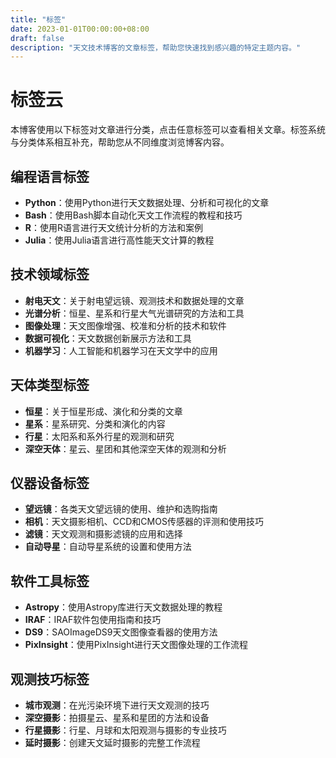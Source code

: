 ```yaml
---
title: "标签"
date: 2023-01-01T00:00:00+08:00
draft: false
description: "天文技术博客的文章标签，帮助您快速找到感兴趣的特定主题内容。"
---
```


# 标签云

本博客使用以下标签对文章进行分类，点击任意标签可以查看相关文章。标签系统与分类体系相互补充，帮助您从不同维度浏览博客内容。

## 编程语言标签

- **Python**：使用Python进行天文数据处理、分析和可视化的文章
- **Bash**：使用Bash脚本自动化天文工作流程的教程和技巧
- **R**：使用R语言进行天文统计分析的方法和案例
- **Julia**：使用Julia语言进行高性能天文计算的教程

## 技术领域标签

- **射电天文**：关于射电望远镜、观测技术和数据处理的文章
- **光谱分析**：恒星、星系和行星大气光谱研究的方法和工具
- **图像处理**：天文图像增强、校准和分析的技术和软件
- **数据可视化**：天文数据创新展示方法和工具
- **机器学习**：人工智能和机器学习在天文学中的应用

## 天体类型标签

- **恒星**：关于恒星形成、演化和分类的文章
- **星系**：星系研究、分类和演化的内容
- **行星**：太阳系和系外行星的观测和研究
- **深空天体**：星云、星团和其他深空天体的观测和分析

## 仪器设备标签

- **望远镜**：各类天文望远镜的使用、维护和选购指南
- **相机**：天文摄影相机、CCD和CMOS传感器的评测和使用技巧
- **滤镜**：天文观测和摄影滤镜的应用和选择
- **自动导星**：自动导星系统的设置和使用方法

## 软件工具标签

- **Astropy**：使用Astropy库进行天文数据处理的教程
- **IRAF**：IRAF软件包使用指南和技巧
- **DS9**：SAOImageDS9天文图像查看器的使用方法
- **PixInsight**：使用PixInsight进行天文图像处理的工作流程

## 观测技巧标签

- **城市观测**：在光污染环境下进行天文观测的技巧
- **深空摄影**：拍摄星云、星系和星团的方法和设备
- **行星摄影**：行星、月球和太阳观测与摄影的专业技巧
- **延时摄影**：创建天文延时摄影的完整工作流程